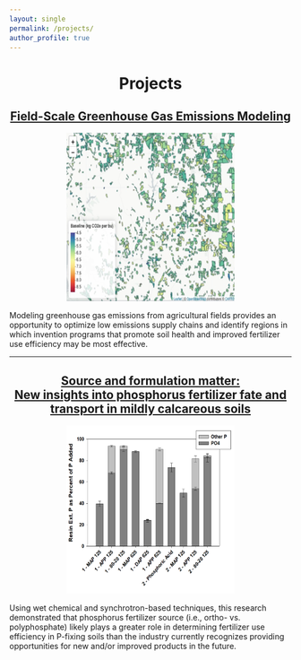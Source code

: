 ```yaml
---
layout: single
permalink: /projects/
author_profile: true
---
```

<h1 align="center"> Projects </h1>



<h2 align="center"> 
    <a href="/projects/agu_presentation/">
        Field-Scale Greenhouse Gas Emissions Modeling
    </a>
</h2>

<p align="center">
    <a href="/projects/agu_presentation/">
        <kbd>
            <img src="/images/agu_2023/agu_2023_field_emissions.png" width="300" height="300">
        </kbd>
    </a>
</p>

Modeling greenhouse gas emissions from agricultural fields provides an opportunity to optimize low emissions supply chains and identify regions in which invention programs that promote soil health and improved fertilizer use efficiency may be most effective. 

---

<h2 align="center"> 
    <a href="/projects/source_matters/">
        Source and formulation matter: <br> New insights into phosphorus fertilizer fate and transport in mildly calcareous soils
    </a>
</h2>

<p align="center">
    <a href="/projects/source_matters/">
        <kbd>
            <img src="/images/source_matters/calc_resin_ext_p.png" width="300" height="300" >
        </kbd>
    </a>
</p>

Using wet chemical and synchrotron-based techniques, this research demonstrated that phosphorus fertilizer source (i.e., ortho- vs. polyphosphate) likely plays a greater role in determining fertilizer use efficiency in P-fixing soils than the industry currently recognizes providing opportunities for new and/or improved products in the future. 

